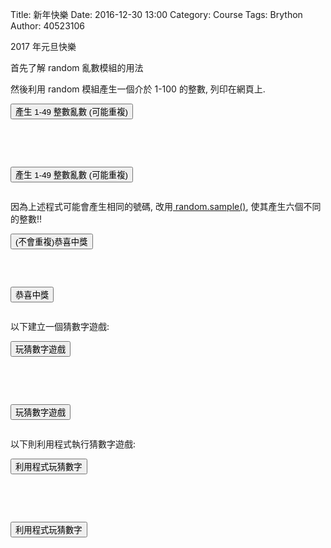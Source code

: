 Title: 新年快樂
Date: 2016-12-30 13:00
Category: Course
Tags: Brython
Author: 40523106

2017 年元旦快樂

<!-- PELICAN_END_SUMMARY -->

首先了解 random 亂數模組的用法

然後利用 random 模組產生一個介於 1-100 的整數, 列印在網頁上.

<!-- 導入 Brython 標準程式庫 -->
<script type="text/javascript" 
    src="https://cdn.rawgit.com/brython-dev/brython/master/www/src/brython_dist.js">
</script>

<!-- 啟動 Brython -->
<script>
window.onload=function(){
brython(1);
}
</script>

<!-- 以下可以執行  Brython 程式 -->
<div id="newyear"></div>
<script type="text/python3">
from browser import document
from browser import html
import random
print_location = document["newyear"]

def gen_int():
    num = random.randint(1, 49)
    # 設法將 num 列印在網頁上
    #print_location = document["newyear"]
    print_location <= num + html.BR()
    
def lottery(e):
    for i in range(6):
        gen_int()
    print_location <= "(可能重複)恭喜中獎!" + html.BR()
    
#document["but1"].bind("click", gen_int)
document["but1"].bind("click", lottery)
</script>
<button id="but1">產生 1-49 整數亂數 (可能重複)</button>

<pre class="brush: python"><div id="newyear"></div>
<script type="text/python3">
from browser import document
from browser import html
import random
print_location = document["newyear"]

def gen_int():
    num = random.randint(1, 49)
    # 設法將 num 列印在網頁上
    #print_location = document["newyear"]
    print_location <= num + html.BR()
    
def lottery(e):
    for i in range(6):
        gen_int()
    print_location <= "(可能重複)恭喜中獎!" + html.BR()
    
#document["but1"].bind("click", gen_int)
document["but1"].bind("click", lottery)
</script>
<button id="but1">產生 1-49 整數亂數 (可能重複)</button>
</pre>

因為上述程式可能會產生相同的號碼, 改用<a href="https://docs.python.org/3/library/random.html#random.sample"> random.sample()</a>, 使其產生六個不同的整數!!

<script type="text/python3">
from browser import document
from browser import html
import random
print_location = document["newyear"]
    
def lottery(e):
    num_list = random.sample(list(range(1, 50)), 6)
    for i in range(6):
        print_location <= num_list[i] + html.BR()
    print_location <= "(不會重複)恭喜中獎!" + html.BR()
    
document["but2"].bind("click", lottery)
</script>
<button id="but2">(不會重複)恭喜中獎</button>

<pre class="brush: python"><script type="text/python3">
from browser import document
from browser import html
import random
print_location = document["newyear"]
    
def lottery(e):
    num_list = random.sample(list(range(1, 50)), 6)
    for i in range(6):
        print_location <= num_list[i] + html.BR()
    print_location <= "(不會重複)恭喜中獎!" + html.BR()
    
document["but2"].bind("click", lottery)
</script>
<button id="but2">恭喜中獎</button>
</pre>

以下建立一個猜數字遊戲:

<div id="id3"></div>
<script type="text/python3">
from browser import document
from browser import html
import random

id3 = document["id3"]
def guess(ev):
    # 清除 id3 中的內容
    id3.clear()
    id3 <= "開始玩猜數字遊戲" + html.BR()
    標準答案 = random.randint(1, 100)
    你猜的數字 = int(input("請輸入您所猜 1~100 間的整數:"))
    猜測次數 = 1
    while 標準答案 != 你猜的數字:
        if 標準答案 < 你猜的數字:
            #print("太大了，再猜一次 :)加油")
            # 清除 id3 中的內容
            id3.clear()
            id3 <= "猜第" + str(猜測次數) + "次, 太大了，再猜一次 :)加油" + html.BR()
        else:
            #print("太小了，再猜一次 :)加油")
            # 清除 id3 中的內容
            id3.clear()
            id3 <= "猜第" + str(猜測次數) + "次, 太小了，再猜一次 :)加油" + html.BR()
        你猜的數字 = int(input("請輸入您所猜 1~100 間的整數:"))
        猜測次數 += 1
       
    #print("猜對了！總共猜了", 猜測次數, "次")
    id3 <= "猜對了！答案為" + str(標準答案) + ", 總共猜了" + str(猜測次數) + "次"

document["but3"].bind("click", guess)
</script>
<button id="but3">玩猜數字遊戲</button>

<pre class="brush: python"><div id="id3"></div>
<script type="text/python3">
from browser import document
from browser import html
import random

id3 = document["id3"]
def guess(ev):
    # 清除 id3 中的內容
    id3.clear()
    id3 <= "開始玩猜數字遊戲" + html.BR()
    標準答案 = random.randint(1, 100)
    你猜的數字 = int(input("請輸入您所猜 1~100 間的整數:"))
    猜測次數 = 1
    while 標準答案 != 你猜的數字:
        if 標準答案 < 你猜的數字:
            #print("太大了，再猜一次 :)加油")
            # 清除 id3 中的內容
            id3.clear()
            id3 <= "猜第" + str(猜測次數) + "次, 太大了，再猜一次 :)加油" + html.BR()
        else:
            #print("太小了，再猜一次 :)加油")
            # 清除 id3 中的內容
            id3.clear()
            id3 <= "猜第" + str(猜測次數) + "次, 太小了，再猜一次 :)加油" + html.BR()
        你猜的數字 = int(input("請輸入您所猜 1~100 間的整數:"))
        猜測次數 += 1
       
    #print("猜對了！總共猜了", 猜測次數, "次")
    id3 <= "猜對了！答案為" + str(標準答案) + ", 總共猜了" + str(猜測次數) + "次"

document["but3"].bind("click", guess)
</script>
<button id="but3">玩猜數字遊戲</button>
</pre>

以下則利用程式執行猜數字遊戲:

<button id="but4">利用程式玩猜數字</button>

<div id="id4"></div>
<script type="text/python3">
from browser import document
from browser import html
import random

id4 = document["id4"]
def autoguess(ev):
    執行次數 = 100
    總猜測次數 = 0
    for i in range(執行次數):
        id4 <= "第" + str(i+1) + "次玩:" + html.BR()
        下限 = 1
        上限 = 100
        標準答案 = random.randint(下限, 上限)
        pc猜的數字 = random.randint(下限, 上限)
        #print(標準答案, pc猜的數字)
        #integer int()
        #string str()
        #float float()
        #你猜的數字 = int(input("請輸入您所猜的整數:"))
        猜測次數 = 1
        while 標準答案 != pc猜的數字:
            if 標準答案 < pc猜的數字:
                #print("太大了，再猜一次 :)加油")
                # 因此已經確定"pc猜的數字"不是答案, 因此 - 1
                id4 <= "電腦猜的數字:" + str(pc猜的數字) + " 太大了!" + html.BR()
                上限 = pc猜的數字 - 1
            else:
                #print("太小了，再猜一次 :)加油")
                # 因此已經確定"pc猜的數字"不是答案, 因此 + 1
                id4 <= "電腦猜的數字:" + str(pc猜的數字) + " 太小了!" + html.BR()
                下限 = pc猜的數字 + 1
            #pc猜的數字 = int(input("請輸入您所猜的整數:"))
            pc猜的數字 = random.randint(下限, 上限)
            猜測次數 += 1
            
        #print("猜對了！總共猜了", 猜測次數, "次")
        id4 <= "電腦猜對了, 答案為: " + str(標準答案) + ", 總共猜了 "+ str(猜測次數) + "次" + html.BR()
        總猜測次數 += 猜測次數
    平均猜測次數 = int(總猜測次數/執行次數)
    #print("平均次數", 平均猜測次數)
    id4 <= "平均次數: " + str(平均猜測次數)

document["but4"].bind("click", autoguess)
</script>

<pre class="brush: python"><div id="id4"></div>
<script type="text/python3">
from browser import document
from browser import html
import random

id4 = document["id4"]
def autoguess(ev):
    執行次數 = 100
    總猜測次數 = 0
    for i in range(執行次數):
        id4 <= "第" + str(i+1) + "次玩:" + html.BR()
        下限 = 1
        上限 = 100
        標準答案 = random.randint(下限, 上限)
        pc猜的數字 = random.randint(下限, 上限)
        #print(標準答案, pc猜的數字)
        #integer int()
        #string str()
        #float float()
        #你猜的數字 = int(input("請輸入您所猜的整數:"))
        猜測次數 = 1
        while 標準答案 != pc猜的數字:
            if 標準答案 < pc猜的數字:
                #print("太大了，再猜一次 :)加油")
                # 因此已經確定"pc猜的數字"不是答案, 因此 - 1
                id4 <= "電腦猜的數字:" + str(pc猜的數字) + " 太大了!" + html.BR()
                上限 = pc猜的數字 - 1
            else:
                #print("太小了，再猜一次 :)加油")
                # 因此已經確定"pc猜的數字"不是答案, 因此 + 1
                id4 <= "電腦猜的數字:" + str(pc猜的數字) + " 太小了!" + html.BR()
                下限 = pc猜的數字 + 1
            #pc猜的數字 = int(input("請輸入您所猜的整數:"))
            pc猜的數字 = random.randint(下限, 上限)
            猜測次數 += 1
            
        #print("猜對了！總共猜了", 猜測次數, "次")
        id4 <= "電腦猜對了, 答案為: " + str(標準答案) + ", 總共猜了 "+ str(猜測次數) + "次" + html.BR()
        總猜測次數 += 猜測次數
    平均猜測次數 = int(總猜測次數/執行次數)
    #print("平均次數", 平均猜測次數)
    id4 <= "平均次數: " + str(平均猜測次數)

document["but4"].bind("click", autoguess)
</script>
<button id="but4">利用程式玩猜數字</button>
</pre>
















